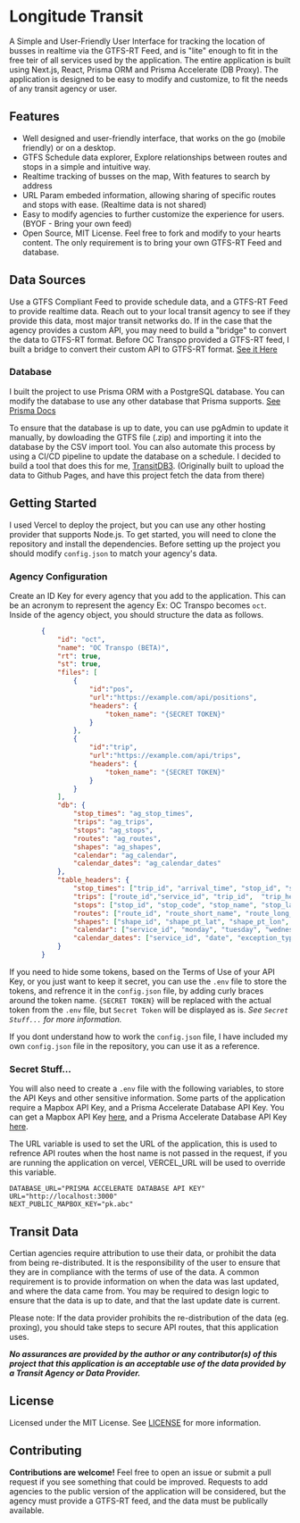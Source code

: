 # Longitude Transit

A Simple and User-Friendly User Interface for tracking the location of busses in realtime via the GTFS-RT Feed, and is "lite" enough to fit in the free teir of all services used by the application. The entire application is built using Next.js, React, Prisma ORM and Prisma Accelerate (DB Proxy). The application is designed to be easy to modify and customize, to fit the needs of any transit agency or user.

## Features

- Well designed and user-friendly interface, that works on the go (mobile friendly) or on a desktop.
- GTFS Schedule data explorer, Explore relationships between routes and stops in a simple and intuitive way.
- Realtime tracking of busses on the map, With features to search by address
- URL Param embeded information, allowing sharing of specific routes and stops with ease. (Realtime data is not shared)
- Easy to modify agencies to further customize the experience for users. (BYOF - Bring your own feed)
- Open Source, MIT License. Feel free to fork and modify to your hearts content. The only requirement is to bring your own GTFS-RT Feed and database.

## Data Sources

Use a GTFS Compliant Feed to provide schedule data, and a GTFS-RT Feed to provide realtime data. Reach out to your local transit agency to see if they provide this data, most major transit networks do. If in the case that the agency provides a custom API, you may need to build a "bridge" to convert the data to GTFS-RT format. Before OC Transpo provided a GTFS-RT feed, I built a bridge to convert their custom API to GTFS-RT format. [See it Here](https://github.com/Benjamin-del/transit/blob/bebd2520b7f912cfa0e1b19e6ae8752545ab2f02/src/pages/api/dynamic/oct_realtime.js)

### Database

I built the project to use Prisma ORM with a PostgreSQL database. You can modify the database to use any other database that Prisma supports. [See Prisma Docs](https://www.prisma.io/docs/orm)

To ensure that the database is up to date, you can use pgAdmin to update it manually, by dowloading the GTFS file (.zip) and importing it into the database by the CSV import tool. You can also automate this process by using a CI/CD pipeline to update the database on a schedule. I decided to build a tool that does this for me, [TransitDB3](https://github.com/benjamin-del/TransitDB3). (Originally built to upload the data to Github Pages, and have this project fetch the data from there)

## Getting Started

I used Vercel to deploy the project, but you can use any other hosting provider that supports Node.js. To get started, you will need to clone the repository and install the dependencies. Before setting up the project you should modify `config.json` to match your agency's data. 

### Agency Configuration 
Create an ID Key for every agency that you add to the application. This can be an acronym to represent the agency Ex: OC Transpo becomes `oct`. Inside of the agency object, you should structure the data as follows.

```json
        {
            "id": "oct",
            "name": "OC Transpo (BETA)",
            "rt": true,
            "st": true,
            "files": [ 
                {
                    "id":"pos",
                    "url":"https://example.com/api/positions",
                    "headers": {
                        "token_name": "{SECRET TOKEN}"
                    }
                },
                {
                    "id":"trip",
                    "url":"https://example.com/api/trips",
                    "headers": {
                        "token_name": "{SECRET TOKEN}"
                    }
                }
            ],
            "db": {
                "stop_times": "ag_stop_times",
                "trips": "ag_trips",
                "stops": "ag_stops",
                "routes": "ag_routes",
                "shapes": "ag_shapes",
                "calendar": "ag_calendar",
                "calendar_dates": "ag_calendar_dates"
            },
            "table_headers": {
                "stop_times": ["trip_id", "arrival_time", "stop_id", "stop_sequence"],
                "trips": ["route_id","service_id", "trip_id",  "trip_headsign", "direction_id", "block_id", "shape_id"],
                "stops": ["stop_id", "stop_code", "stop_name", "stop_lat", "stop_lon"],
                "routes": ["route_id", "route_short_name", "route_long_name", "route_color", "route_text_color"],
                "shapes": ["shape_id", "shape_pt_lat", "shape_pt_lon", "shape_pt_sequence"],
                "calendar": ["service_id", "monday", "tuesday", "wednesday", "thursday", "friday", "saturday", "sunday", "start_date", "end_date"],
                "calendar_dates": ["service_id", "date", "exception_type"]
            }
        }    
```

If you need to hide some tokens, based on the Terms of Use of your API Key, or you just want to keep it secret, you can use the `.env` file to store the tokens, and refrence it in the `config.json` file, by adding curly braces around the token name. `{SECRET TOKEN}` will be replaced with the actual token from the `.env` file, but `Secret Token` will be displayed as is. *See `Secret Stuff...` for more information.*

If you dont understand how to work the `config.json` file, I have included my own `config.json` file in the repository, you can use it as a reference. 
### Secret Stuff...

You will also need to create a `.env` file with the following variables, to store the API Keys and other sensitive information. Some parts of the application require a Mapbox API Key, and a Prisma Accelerate Database API Key. You can get a Mapbox API Key [here](https://www.mapbox.com/), and a Prisma Accelerate Database API Key [here](https://www.prisma.io/accelerate).

The URL variable is used to set the URL of the application, this is used to refrence API routes when the host name is not passed in the request, if you are running the application on vercel, VERCEL_URL will be used to override this variable.  

```
DATABASE_URL="PRISMA ACCELERATE DATABASE API KEY"
URL="http://localhost:3000"
NEXT_PUBLIC_MAPBOX_KEY="pk.abc"
```

## Transit Data

Certian agencies require attribution to use their data, or prohibit the data from being re-distributed. It is the responsibility of the user to ensure that they are in compliance with the terms of use of the data. A common requirement is to provide information on when the data was last updated, and where the data came from. You may be required to design logic to ensure that the data is up to date, and that the last update date is current.


Please note: If the data provider prohibits the re-distribution of the data (eg. proxing), you should take steps to secure API routes, that this application uses. 

***No assurances are provided by the author or any contributor(s) of this project that this application is an acceptable use of the data provided by a Transit Agency or Data Provider.***

## License

Licensed under the MIT License. See [LICENSE](https://github.com/Benjamin-del/transit/blob/main/LICENSE) for more information.

## Contributing

**Contributions are welcome!** Feel free to open an issue or submit a pull request if you see something that could be improved. Requests to add agencies to the public version of the application will be considered, but the agency must provide a GTFS-RT feed, and the data must be publically available.